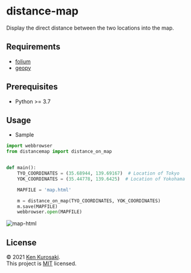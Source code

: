 # distance-map
Display the direct distance between the two locations into the map.

## Requirements

- [folium](https://github.com/python-visualization/folium)
- [geopy](https://github.com/geopy/geopy)

## Prerequisites

- Python >= 3.7

## Usage

- Sample

``` python
import webbrowser
from distancemap import distance_on_map


def main():
    TYO_COORDINATES = (35.68944, 139.69167)  # Location of Tokyo
    YOK_COORDINATES = (35.44778, 139.6425)  # Location of Yokohama

    MAPFILE = 'map.html'

    m = distance_on_map(TYO_COORDINATES, YOK_COORDINATES)
    m.save(MAPFILE)
    webbrowser.open(MAPFILE)

```
![map-html](https://user-images.githubusercontent.com/77138234/106897172-ebaf6480-6735-11eb-9acf-94e4c85d929d.png)

## License

&copy; 2021 [Ken Kurosaki](https://github.com/quinpallet).<br>
This project is [MIT](https://github.com/quinpallet/distance-map/blob/master/LICENSE) licensed.
